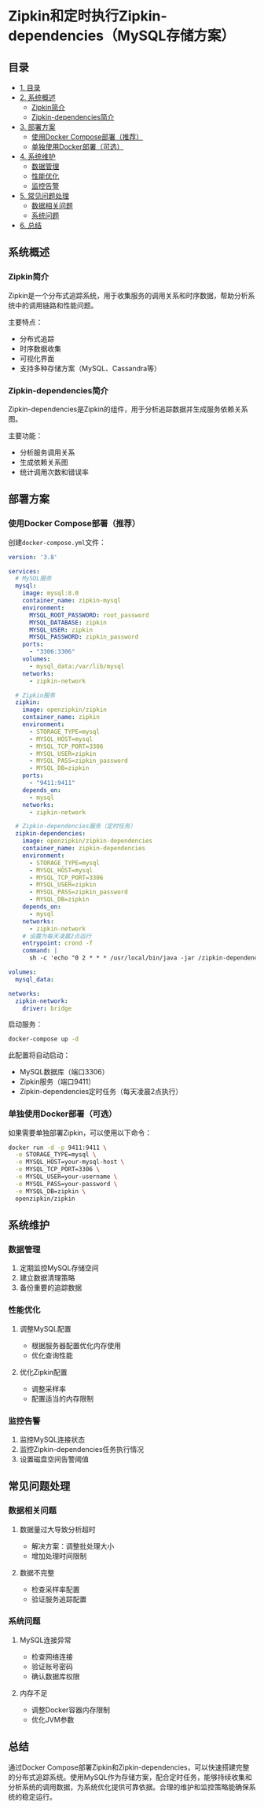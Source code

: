 # Zipkin和定时执行Zipkin-dependencies（MySQL存储方案）

## 目录
- [1. 目录](#目录)
- [2. 系统概述](#系统概述)
    - [Zipkin简介](#zipkin简介)
    - [Zipkin-dependencies简介](#zipkin-dependencies简介)
- [3. 部署方案](#部署方案)
    - [使用Docker Compose部署（推荐）](#使用docker-compose部署推荐)
    - [单独使用Docker部署（可选）](#单独使用docker部署可选)
- [4. 系统维护](#系统维护)
    - [数据管理](#数据管理)
    - [性能优化](#性能优化)
    - [监控告警](#监控告警)
- [5. 常见问题处理](#常见问题处理)
    - [数据相关问题](#数据相关问题)
    - [系统问题](#系统问题)
- [6. 总结](#总结)



## 系统概述

### Zipkin简介
Zipkin是一个分布式追踪系统，用于收集服务的调用关系和时序数据，帮助分析系统中的调用链路和性能问题。

主要特点：
- 分布式追踪
- 时序数据收集
- 可视化界面
- 支持多种存储方案（MySQL、Cassandra等）

### Zipkin-dependencies简介
Zipkin-dependencies是Zipkin的组件，用于分析追踪数据并生成服务依赖关系图。

主要功能：
- 分析服务调用关系
- 生成依赖关系图
- 统计调用次数和错误率

## 部署方案

### 使用Docker Compose部署（推荐）
创建`docker-compose.yml`文件：

```yaml
version: '3.8'

services:
  # MySQL服务
  mysql:
    image: mysql:8.0
    container_name: zipkin-mysql
    environment:
      MYSQL_ROOT_PASSWORD: root_password
      MYSQL_DATABASE: zipkin
      MYSQL_USER: zipkin
      MYSQL_PASSWORD: zipkin_password
    ports:
      - "3306:3306"
    volumes:
      - mysql_data:/var/lib/mysql
    networks:
      - zipkin-network

  # Zipkin服务
  zipkin:
    image: openzipkin/zipkin
    container_name: zipkin
    environment:
      - STORAGE_TYPE=mysql
      - MYSQL_HOST=mysql
      - MYSQL_TCP_PORT=3306
      - MYSQL_USER=zipkin
      - MYSQL_PASS=zipkin_password
      - MYSQL_DB=zipkin
    ports:
      - "9411:9411"
    depends_on:
      - mysql
    networks:
      - zipkin-network

  # Zipkin-dependencies服务（定时任务）
  zipkin-dependencies:
    image: openzipkin/zipkin-dependencies
    container_name: zipkin-dependencies
    environment:
      - STORAGE_TYPE=mysql
      - MYSQL_HOST=mysql
      - MYSQL_TCP_PORT=3306
      - MYSQL_USER=zipkin
      - MYSQL_PASS=zipkin_password
      - MYSQL_DB=zipkin
    depends_on:
      - mysql
    networks:
      - zipkin-network
    # 设置为每天凌晨2点运行
    entrypoint: crond -f
    command: |
      sh -c 'echo "0 2 * * * /usr/local/bin/java -jar /zipkin-dependencies.jar" > /var/spool/cron/crontabs/root && crond -f'

volumes:
  mysql_data:

networks:
  zipkin-network:
    driver: bridge
```

启动服务：
```bash
docker-compose up -d
```

此配置将自动启动：
- MySQL数据库（端口3306）
- Zipkin服务（端口9411）
- Zipkin-dependencies定时任务（每天凌晨2点执行）

### 单独使用Docker部署（可选）
如果需要单独部署Zipkin，可以使用以下命令：

```bash
docker run -d -p 9411:9411 \
  -e STORAGE_TYPE=mysql \
  -e MYSQL_HOST=your-mysql-host \
  -e MYSQL_TCP_PORT=3306 \
  -e MYSQL_USER=your-username \
  -e MYSQL_PASS=your-password \
  -e MYSQL_DB=zipkin \
  openzipkin/zipkin
```

## 系统维护

### 数据管理
1. 定期监控MySQL存储空间
2. 建立数据清理策略
3. 备份重要的追踪数据

### 性能优化
1. 调整MySQL配置
   - 根据服务器配置优化内存使用
   - 优化查询性能
   
2. 优化Zipkin配置
   - 调整采样率
   - 配置适当的内存限制

### 监控告警
1. 监控MySQL连接状态
2. 监控Zipkin-dependencies任务执行情况
3. 设置磁盘空间告警阈值

## 常见问题处理

### 数据相关问题
1. 数据量过大导致分析超时
   - 解决方案：调整批处理大小
   - 增加处理时间限制

2. 数据不完整
   - 检查采样率配置
   - 验证服务追踪配置

### 系统问题
1. MySQL连接异常
   - 检查网络连接
   - 验证账号密码
   - 确认数据库权限

2. 内存不足
   - 调整Docker容器内存限制
   - 优化JVM参数

## 总结
通过Docker Compose部署Zipkin和Zipkin-dependencies，可以快速搭建完整的分布式追踪系统。使用MySQL作为存储方案，配合定时任务，能够持续收集和分析系统的调用数据，为系统优化提供可靠依据。合理的维护和监控策略能确保系统的稳定运行。
